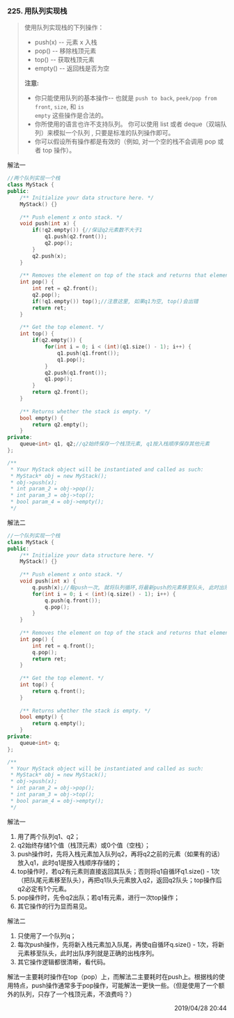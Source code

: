 ### 225. 用队列实现栈
> <div class="content__2ebE"><p>使用队列实现栈的下列操作：</p>
> 
> <ul> 	<li>push(x) -- 元素 x 入栈</li> 	<li>pop() -- 移除栈顶元素</li> 	<li>top()
> -- 获取栈顶元素</li> 	<li>empty() -- 返回栈是否为空</li> </ul>
> 
> <p><strong>注意:</strong></p>
> 
> <ul> 	<li>你只能使用队列的基本操作-- 也就是&nbsp;<code>push to back</code>,
> <code>peek/pop from front</code>, <code>size</code>, 和&nbsp;<code>is
> empty</code>&nbsp;这些操作是合法的。</li> 	<li>你所使用的语言也许不支持队列。&nbsp;你可以使用 list
> 或者 deque（双端队列）来模拟一个队列&nbsp;, 只要是标准的队列操作即可。</li>
> 	<li>你可以假设所有操作都是有效的（例如, 对一个空的栈不会调用 pop 或者 top 操作）。</li> </ul> </div>

解法一
```cpp
//两个队列实现一个栈
class MyStack {
public:
    /** Initialize your data structure here. */
    MyStack() {}
    
    /** Push element x onto stack. */
    void push(int x) {
        if(!q2.empty()) {//保证q2元素数不大于1
            q1.push(q2.front());
            q2.pop();
        }
        q2.push(x);
    }
    
    /** Removes the element on top of the stack and returns that element. */
    int pop() {
        int ret = q2.front();
        q2.pop();
        if(!q1.empty()) top();//注意这里, 如果q1为空, top()会出错
        return ret;
    }
    
    /** Get the top element. */
    int top() {
        if(q2.empty()) {
            for(int i = 0; i < (int)(q1.size() - 1); i++) {
                q1.push(q1.front());
                q1.pop();
            }
            q2.push(q1.front());
            q1.pop();
        }
        return q2.front();
    }
    
    /** Returns whether the stack is empty. */
    bool empty() {
        return q2.empty();
    }
private:
    queue<int> q1, q2;//q2始终保存一个栈顶元素, q1按入栈顺序保存其他元素
};

/**
 * Your MyStack object will be instantiated and called as such:
 * MyStack* obj = new MyStack();
 * obj->push(x);
 * int param_2 = obj->pop();
 * int param_3 = obj->top();
 * bool param_4 = obj->empty();
 */
```

解法二
```cpp
//一个队列实现一个栈
class MyStack {
public:
    /** Initialize your data structure here. */
    MyStack() {}
    
    /** Push element x onto stack. */
    void push(int x) {
        q.push(x);//每push一次, 就将队列循环,将最新push的元素移至队头, 此时出队序列即为出栈序列
        for(int i = 0; i < (int)(q.size() - 1); i++) {
            q.push(q.front());
            q.pop();
        }
    }
    
    /** Removes the element on top of the stack and returns that element. */
    int pop() {
        int ret = q.front();
        q.pop();
        return ret;
    }
    
    /** Get the top element. */
    int top() {
        return q.front();
    }
    
    /** Returns whether the stack is empty. */
    bool empty() {
        return q.empty();
    }
private:
    queue<int> q;
};

/**
 * Your MyStack object will be instantiated and called as such:
 * MyStack* obj = new MyStack();
 * obj->push(x);
 * int param_2 = obj->pop();
 * int param_3 = obj->top();
 * bool param_4 = obj->empty();
 */
```

解法一
1. 用了两个队列q1、q2；
2. q2始终存储1个值（栈顶元素）或0个值（空栈）；
3. push操作时，先将入栈元素加入队列q2，再将q2之前的元素（如果有的话）放入q1，此时q1是按入栈顺序存储的；
4. top操作时，若q2有元素则直接返回其队头；否则将q1自循环q1.size() - 1次（把队尾元素移至队头），再把q1队头元素放入q2，返回q2队头；top操作后q2必定有1个元素。
5. pop操作时，先令q2出队；若q1有元素，进行一次top操作；
6. 其它操作的行为显而易见。

解法二
1. 只使用了一个队列q；
2. 每次push操作，先将新入栈元素加入队尾，再使q自循环q.size() - 1次，将新元素移至队头，此时出队序列就是正确的出栈序列。
3. 其它操作逻辑都很清晰，看代码。

解法一主要耗时操作在top（pop）上，而解法二主要耗时在push上。根据栈的使用特点，push操作通常多于pop操作，可能解法一更快一些。（但是使用了一个额外的队列，只存了一个栈顶元素，不浪费吗？）

<div style="text-align: right"> 2019/04/28 20:44 </div>